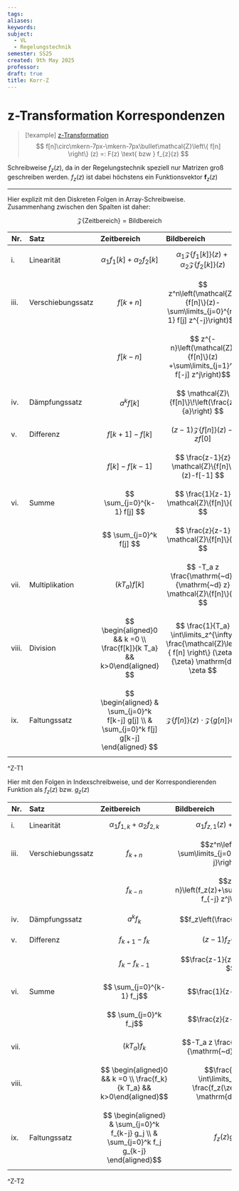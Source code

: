 ```yaml
---
tags: 
aliases: 
keywords: 
subject:
  - VL
  - Regelungstechnik
semester: SS25
created: 9th May 2025
professor:
draft: true
title: Korr-Z
---
```


# z-Transformation Korrespondenzen

> [!example] [z-Transformation](../z-Transformation.md)
> $$ f[n]\circ\mkern-7px-\mkern-7px\bullet\mathcal{Z}\left\{ f[n] \right\} (z) =: F(z) \text{ bzw } f_{z}(z) $$

Schreibweise $f_{z}(z)$, da in der Regelungstechnik speziell nur Matrizen groß geschreiben werden. $f_{z}(z)$ ist dabei höchstens ein Funktionsvektor $\mathbf{f}_{z}(z)$

---


Hier explizit mit den Diskreten Folgen in Array-Schreibweise. Zusammenhang zwischen den Spalten ist daher:
 
 $$ \mathcal{Z}\left\{ \text{Zeitbereich}\right\} =\text{Bildbereich} $$

| Nr.   | Satz              | Zeitbereich                                                                                  | Bildbereich                                                                                                        |
| ----- | :---------------- | :------------------------------------------------------------------------------------------- | :----------------------------------------------------------------------------------------------------------------- |
| i.    | Linearität        | $$ \alpha_1 f_{1}[k]+\alpha_2 f_{2}[k] $$                                                    | $$ \alpha_1 \mathcal{Z}\left\{ f_{1}[k] \right\} (z)+\alpha_2 \mathcal{Z}\left\{ f_{2}[k] \right\} (z) $$          |
| iii.  | Verschiebungssatz | $$ f[k+n]$$                                                                                  | $$ z^n\left(\mathcal{Z}\{f[n]\}(z)-\sum\limits_{j=0}^{n-1} f[j] z^{-j}\right)$$                                    |
|       |                   | $$ f[k-n] $$                                                                                 | $$ z^{-n}\left(\mathcal{Z}\{f[n]\}(z) +\sum\limits_{j=1}^n f[-j] z^j\right)$$                                      |
| iv.   | Dämpfungssatz     | $$ a^k f[k] $$                                                                               | $$ \mathcal{Z}\{f[n]\}\!\left(\frac{z}{a}\right) $$                                                                |
| v.    | Differenz         | $$ f[k+1]-f[k] $$                                                                            | $$ (z-1) \mathcal{Z}\{f[n]\}(z) -z f[0] $$                                                                         |
|       |                   | $$ f[k]-f[k-1] $$                                                                            | $$ \frac{z-1}{z} \mathcal{Z}\{f[n]\}(z)-f[-1] $$                                                                   |
| vi.   | Summe             | $$ \sum_{j=0}^{k-1} f[j] $$                                                                  | $$ \frac{1}{z-1} \mathcal{Z}\{f[n]\}(z) $$                                                                         |
|       |                   | $$ \sum_{j=0}^k f[j] $$                                                                      | $$ \frac{z}{z-1} \mathcal{Z}\{f[n]\}(z) $$                                                                         |
| vii.  | Multiplikation    | $$ (k T_a) f[k] $$                                                                           | $$ -T_a z \frac{\mathrm{~d}}{\mathrm{~d} z} \mathcal{Z}\{f[n]\}(z) $$                                              |
| viii. | Division          | $$ \begin{aligned}0 && k =0 \\ \frac{f[k]}{k T_a} && k>0\end{aligned} $$                     | $$ \frac{1}{T_a} \int\limits_z^{\infty} \frac{\mathcal{Z}\left\{ f[n] \right\} (\zeta)}{\zeta} \mathrm{d} \zeta $$ |
| ix.   | Faltungssatz      | $$ \begin{aligned} & \sum_{j=0}^k f[k-j] g[j] \\ & \sum_{j=0}^k f[j] g[k-j] \end{aligned} $$ | $$ \mathcal{Z}\{f[n]\}(z) \cdot \mathcal{Z}\{g[n]\}(z) $$                                                          |
^Z-T1


Hier mit den Folgen in Indexschreibweise, und der Korrespondierenden Funktion als $f_{z}(z)$ bzw. $g_{z}(z)$

| Nr.   | Satz              | Zeitbereich                                                                                 | Bildbereich                                                                         |
| ----- | :---------------- | :------------------------------------------------------------------------------------------ | :---------------------------------------------------------------------------------- |
| i.    | Linearität        | $$ \alpha_1 f_{1, k}+\alpha_2 f_{2, k}$$                                                    | $$\alpha_1 f_{z, 1}(z)+\alpha_2 f_{z, 2}(z) $$                                      |
| iii.  | Verschiebungssatz | $$ f_{k+n}$$                                                                                | $$z^n\left(f_z(z)-\sum\limits_{j=0}^{n-1} f_j z^{-j}\right)$$                       |
|       |                   | $$ f_{k-n} $$                                                                               | $$z^{-n}\left(f_z(z)+\sum\limits_{j=1}^n f_{-j} z^j\right)$$                        |
| iv.   | Dämpfungssatz     | $$ a^k f_k $$                                                                               | $$f_z\left(\frac{z}{a}\right) $$                                                    |
| v.    | Differenz         | $$ f_{k+1}-f_k$$                                                                            | $$(z-1) f_z(z)-z f_0 $$                                                             |
|       |                   | $$ f_k-f_{k-1}$$                                                                            | $$\frac{z-1}{z} f_z(z)-f_{-1} $$                                                    |
| vi.   | Summe             | $$ \sum_{j=0}^{k-1} f_j$$                                                                   | $$\frac{1}{z-1} f_z(z) $$                                                           |
|       |                   | $$ \sum_{j=0}^k f_j$$                                                                       | $$\frac{z}{z-1} f_z(z) $$                                                           |
| vii.  |                   | $$ (k T_a) f_k$$                                                                            | $$-T_a z \frac{\mathrm{~d}}{\mathrm{~d} z} f_z(z) $$                                |
| viii. |                   | $$ \begin{aligned}0 && k =0 \\ \frac{f_k}{k T_a} && k>0\end{aligned}$$         | $$\frac{1}{T_a} \int\limits_z^{\infty} \frac{f_z(\zeta)}{\zeta} \mathrm{d} \zeta $$ |
| ix.   | Faltungssatz      | $$ \begin{aligned} & \sum_{j=0}^k f_{k-j} g_j \\ & \sum_{j=0}^k f_j g_{k-j} \end{aligned}$$ | $$f_z(z) g_z(z) $$                                                                  |
^Z-T2